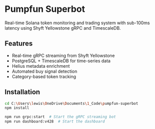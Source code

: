 # Pumpfun Superbot

Real-time Solana token monitoring and trading system with sub-100ms latency using Shyft Yellowstone gRPC and TimescaleDB.

## Features
- Real-time gRPC streaming from Shyft Yellowstone
- PostgreSQL + TimescaleDB for time-series data
- Helius metadata enrichment
- Automated buy signal detection
- Category-based token tracking

## Installation
```bash
cd C:\Users\lewis\OneDrive\Documents\1_Code\pumpfun-superbot
npm install

npm run grpc:start  # Start the gRPC streaming bot
npm run dashboard:v428  # Start the dashboard